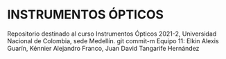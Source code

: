 # INSTRUMENTOS ÓPTICOS
Repositorio destinado al curso Instrumentos Ópticos 2021-2, Universidad Nacional de Colombia, sede Medellín.
git commit-m
Equipo 11: 
Elkin Alexis Guarín, 
Kénnier Alejandro Franco, 
Juan David Tangarife Hernández
